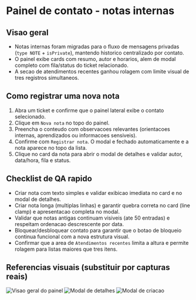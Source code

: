 # Painel de contato - notas internas

## Visao geral
- Notas internas foram migradas para o fluxo de mensagens privadas (`type NOTE` + `isPrivate`), mantendo historico centralizado por contato.
- O painel exibe cards com resumo, autor e horarios, alem de modal completo com fila/status do ticket relacionado.
- A secao de atendimentos recentes ganhou rolagem com limite visual de tres registros simultaneos.

## Como registrar uma nova nota
1. Abra um ticket e confirme que o painel lateral exibe o contato selecionado.
2. Clique em `Nova nota` no topo do painel.
3. Preencha o conteudo com observacoes relevantes (orientacoes internas, aprendizados ou informacoes sensiveis).
4. Confirme com `Registrar nota`. O modal e fechado automaticamente e a nota aparece no topo da lista.
5. Clique no card da nota para abrir o modal de detalhes e validar autor, data/hora, fila e status.

## Checklist de QA rapido
- Criar nota com texto simples e validar exibicao imediata no card e no modal de detalhes.
- Criar nota longa (multiplas linhas) e garantir quebra correta no card (line clamp) e apresentacao completa no modal.
- Validar que notas antigas continuam visiveis (ate 50 entradas) e respeitam ordenacao descrescente por data.
- Bloquear/desbloquear contato para garantir que o botao de bloqueio continua funcional com a nova estrutura visual.
- Confirmar que a area de `Atendimentos recentes` limita a altura e permite rolagem para listas maiores que tres itens.

## Referencias visuais (substituir por capturas reais)
![Visao geral do painel](https://via.placeholder.com/1200x700/FF355A/FFFFFF?text=Painel+de+Contato+-+Notas)
![Modal de detalhes](https://via.placeholder.com/1200x700/0A0A0A/FFFFFF?text=Modal+de+Detalhes+da+Nota)
![Modal de criacao](https://via.placeholder.com/1200x700/F9F9F9/1E1E1E?text=Nova+Nota+Interna)
